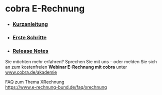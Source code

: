 # cobra E-Rechnung  
 
* ### [Kurzanleitung](./Kurzanleitung/README.md)

* ### [Erste Schritte](./Erste-Schritte/README.md)

* ### [Release Notes](./Release-Notes/README.md)

Sie möchten mehr erfahren? Sprechen Sie mit uns – oder melden Sie sich an zum
kostenfreien **Webinar E-Rechnung mit cobra** unter www.cobra.de/akademie

FAQ zum Thema XRechnung   
https://www.e-rechnung-bund.de/faq/xrechnung
